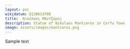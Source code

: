 ```yaml
---
layout: poi
wikidatum: Q130614708
title:  Νικόλαος Μάντζαρος
description: Statue of Nikolaos Mantzaros in Corfu Town
image: assets/images/mantzaros.png
---
```


Sample text  